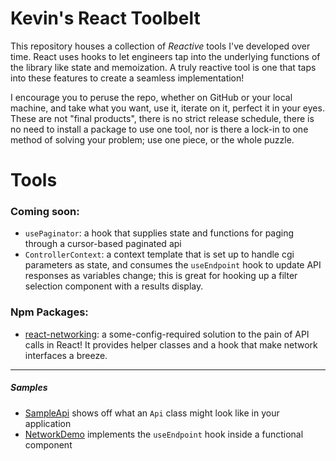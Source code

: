 # Kevin's React Toolbelt

This repository houses a collection of _Reactive_ tools I've developed over time. React uses hooks
to let engineers tap into the underlying functions of the library like state and memoization.
A truly reactive tool is one that taps into these features to create a seamless implementation!

I encourage you to peruse the repo, whether on GitHub or your local machine, and take what you want,
use it, iterate on it, perfect it in your eyes. These are not "final products", there is no strict
release schedule, there is no need to install a package to use one tool, nor is there a lock-in to one 
method of solving your problem; use one piece, or the whole puzzle.

# Tools

### Coming soon:
- `usePaginator`: a hook that supplies state and functions for paging through a cursor-based paginated
api
- `ControllerContext`: a context template that is set up to handle cgi parameters as state, and consumes
the `useEndpoint` hook to update API responses as variables change; this is great for hooking up a filter
selection component with a results display.

### Npm Packages:
- [react-networking](/src/network): a some-config-required solution to the pain of API calls in React! It
provides helper classes and a hook that make network interfaces a breeze.

---

##### Samples
- [SampleApi](/src/network/_sample/SampleApi.ts) shows off what an `Api` class might look like in your application
- [NetworkDemo](/src/network/_demo/NetworkDemo.tsx) implements the `useEndpoint` hook inside a functional component
